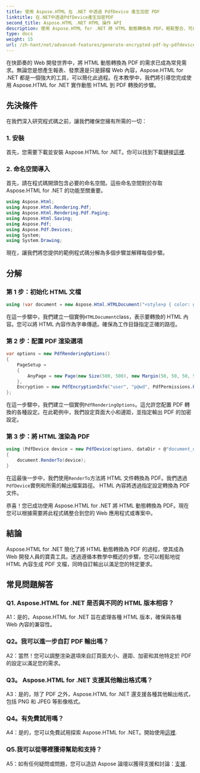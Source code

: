 ```yaml
---
title: 使用 Aspose.HTML 在 .NET 中透過 PdfDevice 產生加密 PDF
linktitle: 在.NET中透過PdfDevice產生加密PDF
second_title: Aspose.HTML .NET HTML 操作 API
description: 使用 Aspose.HTML for .NET 將 HTML 動態轉換為 PDF。輕鬆整合、可自訂選項和強大的效能。
type: docs
weight: 15
url: /zh-hant/net/advanced-features/generate-encrypted-pdf-by-pdfdevice/
---
```


在快節奏的 Web 開發世界中，將 HTML 動態轉換為 PDF 的需求已成為常見需求。無論您是想產生報表、發票還是只是歸檔 Web 內容，Aspose.HTML for .NET 都是一個強大的工具，可以簡化此過程。在本教學中，我們將引導您完成使用 Aspose.HTML for .NET 實作動態 HTML 到 PDF 轉換的步驟。

## 先決條件

在我們深入研究程式碼之前，讓我們確保您擁有所需的一切：

### 1. 安裝

首先，您需要下載並安裝 Aspose.HTML for .NET。你可以找到下載鏈接[這裡](https://releases.aspose.com/html/net/).

### 2. 命名空間導入

首先，請在程式碼開頭包含必要的命名空間。這些命名空間對於存取 Aspose.HTML for .NET 的功能至關重要。

```csharp
using Aspose.Html;
using Aspose.Html.Rendering.Pdf;
using Aspose.Html.Rendering.Pdf.Paging;
using Aspose.Html.Saving;
using Aspose.Pdf;
using Aspose.Pdf.Devices;
using System;
using System.Drawing;
```

現在，讓我們將您提供的範例程式碼分解為多個步驟並解釋每個步驟。

## 分解

### 第 1 步：初始化 HTML 文檔

```csharp
using (var document = new Aspose.Html.HTMLDocument("<style>p { color: green; }</style><p>my first paragraph</p>", @"c:\work\"))
```

在這一步驟中，我們建立一個實例`HTMLDocument`class，表示要轉換的 HTML 內容。您可以將 HTML 內容作為字串傳遞。確保為工作目錄指定正確的路徑。

### 第 2 步：配置 PDF 渲染選項

```csharp
var options = new PdfRenderingOptions()
{
    PageSetup =
    {
        AnyPage = new Page(new Size(500, 500), new Margin(50, 50, 50, 50))
    },
    Encryption = new PdfEncryptionInfo("user", "p@wd", PdfPermissions.PrintDocument, PdfEncryptionAlgorithm.RC4_128)
};
```

在這一步驟中，我們建立一個實例`PdfRenderingOptions`。這允許您配置 PDF 轉換的各種設定。在此範例中，我們設定頁面大小和邊距，並指定輸出 PDF 的加密設定。

### 第 3 步：將 HTML 渲染為 PDF

```csharp
using (PdfDevice device = new PdfDevice(options, dataDir + @"document_out.pdf"))
{
    document.RenderTo(device);
}
```

在這最後一步中，我們使用`RenderTo`方法將 HTML 文件轉換為 PDF。我們透過`PdfDevice`實例和所需的輸出檔案路徑。 HTML 內容將透過指定設定轉換為 PDF 文件。

恭喜！您已成功使用 Aspose.HTML for .NET 將 HTML 動態轉換為 PDF。現在您可以根據需要將此程式碼整合到您的 Web 應用程式或專案中。

## 結論

Aspose.HTML for .NET 簡化了將 HTML 動態轉換為 PDF 的過程，使其成為 Web 開發人員的寶貴工具。透過遵循本教學中概述的步驟，您可以輕鬆地從 HTML 內容生成 PDF 文檔，同時自訂輸出以滿足您的特定要求。

## 常見問題解答

### Q1. Aspose.HTML for .NET 是否與不同的 HTML 版本相容？

A1：是的，Aspose.HTML for .NET 旨在處理各種 HTML 版本，確保與各種 Web 內容的兼容性。

### Q2。我可以進一步自訂 PDF 輸出嗎？

A2：當然！您可以調整渲染選項來自訂頁面大小、邊距、加密和其他特定於 PDF 的設定以滿足您的需求。

### Q3。 Aspose.HTML for .NET 支援其他輸出格式嗎？

A3：是的，除了 PDF 之外，Aspose.HTML for .NET 還支援各種其他輸出格式，包括 PNG 和 JPEG 等影像格式。

### Q4。有免費試用嗎？

A4：是的，您可以免費試用探索 Aspose.HTML for .NET。開始使用[這裡](https://releases.aspose.com/).

### Q5.我可以從哪裡獲得幫助和支持？

 A5：如有任何疑問或問題，您可以造訪 Aspose 論壇以獲得支援和討論：[支援](https://forum.aspose.com/).